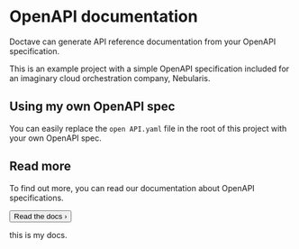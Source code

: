 # OpenAPI documentation

Doctave can generate API reference documentation from your OpenAPI specification.

This is an example project with a simple OpenAPI specification included for an imaginary cloud orchestration company, Nebularis.

## Using my own OpenAPI spec

You can easily replace the `open API.yaml` file in the root of this project with your own OpenAPI spec.

## Read more

To find out more, you can read our documentation about OpenAPI specifications.

<Button variant="secondary" href="https://docs.doctave.com/contents/api-reference-documentation">Read the docs ›</Button>

this is my docs.
